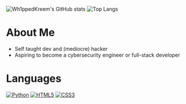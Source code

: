 ![Wh1ppedKreem's GitHub stats](https://github-readme-stats.vercel.app/api?username=Wh1ppedKreem&show_icons=true&hide_border=true&count_private=true&theme=merko)
![Top Langs](https://github-readme-stats.vercel.app/api/top-langs/?username=Wh1ppedKreem&show_icons=true&hide_border=true&count_private=true&theme=merko)
# About Me
- Self taught dev and (mediocre) hacker
- Aspiring to become a cybersecurity engineer or full-stack developer

# Languages
[![Python](https://shields.io/badge/Python-FFD343?logo=python&logoColor=blue&style=for-the-badge)](https://python.org/)
[![HTML5](https://shields.io/badge/HTML-D84924?logo=html5&logoColor=white&style=for-the-badge)](https://html.spec.whatwg.org/multipage/)
[![CSS3](https://shields.io/badge/CSS-2449D8?logo=css3&logoColor=white&style=for-the-badge)](https://www.w3.org/TR/CSS/#css)

<!--
**Wh1ppedKreem/Wh1ppedKreem** is a ✨ _special_ ✨ repository because its `README.md` (this file) appears on your GitHub profile.

